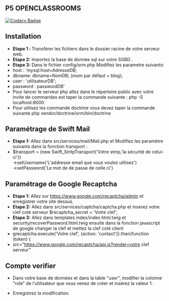 
## P5 OPENCLASSROOMS

[![Codacy Badge](https://app.codacy.com/project/badge/Grade/35f828e84d514f5e99df7c71662602c7)](https://www.codacy.com/manual/bangix28/Forum-P5-Oc/dashboard?utm_source=github.com&amp;utm_medium=referral&amp;utm_content=bangix28/Forum-P5-Oc&amp;utm_campaign=Badge_Grade)
## 

## Installation

 - **Etape 1 :** Transférer les fichiers dans le dossier racine de votre serveur web.
- **Etape 2:** Importez la base de donnée sql sur votre SGBD .
- **Etape 3:** Dans le fichier config/orm.php Modifiez les parametre suivants:
 -   host : 'mysql:host=AdresseDB;
 -   dbname: dbname=NomDB; (mom par défaut = blog);
 -   user : 'utilisateurDB';
 -   password : passwordDB'
 - Pour lancer le serveur php allez dans le répertoire public avec votre invite de commandes est taper la commande suivante : php -S localhost:8000
 - Pour utilisez les commande doctrine vous devez taper la commande suivante php vendor/doctrine/orm/bin/doctrine  
 
 ##
 ## Paramétrage de Swift Mail
 - **Etape 1:** Allez dans src/services/mail/Mail.php et Modifiez les paramètre suivants dans  la fonction transport :
 - $transport = (new Swift_SmtpTransport('Votre stmp,'la sécurité de celui-ci'))  
 ->setUsername('L'addresse email que vous voulez utilisez')  
 ->setPassword('Le mot de de passe de celle ci')  
 ## Paramétrage de Google Recaptcha
 
 - **Etape 1:** Allez sur https://www.google.com/recaptcha/admin et enregistrer votre site dessus.
 - **Etape 2:** Allez dans src/services/captcha/captcha.php et inserez votre clef coté serveur $recaptcha_secret = 'Votre clef';
 - **Etape 3:** Allez dans templates index/index.html.twig et security/recoverPassword.html.twig ensuite dans la fonction javascript  de google changer la clef et mettez la clef coté client
 -  grecaptcha.execute('Votre clef', {action: 'contact'}).then(function (token) {
 - src="https://www.google.com/recaptcha/api.js?render=votre clef serveur"

 ## Compte verifier 

-   Dans votre base de données et dans la table "user", modifier la colonne "role" de l'utilisateur que vous venez de créer et insérez la valeur 1.
  
-   Enregistrez la modification.

